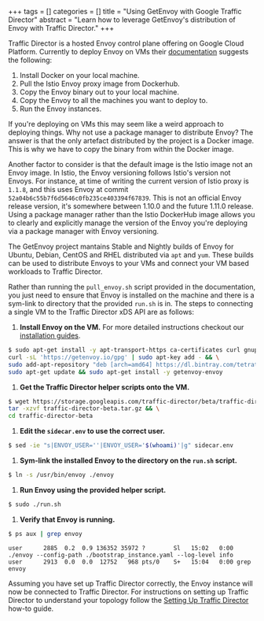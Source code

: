 +++
tags = []
categories = []
title = "Using GetEnvoy with Google Traffic Director"
abstract = "Learn how to leverage GetEnvoy's distribution of Envoy with Traffic Director."
+++

Traffic Director is a hosted Envoy control plane offering on Google Cloud Platform. Currently to deploy Envoy on VMs their [documentation](https://cloud.google.com/traffic-director/docs/setting-up-traffic-director) suggests the following:

1. Install Docker on your local machine.
2. Pull the Istio Envoy proxy image from Dockerhub.
3. Copy the Envoy binary out to your local machine.
4. Copy the Envoy to all the machines you want to deploy to.
5. Run the Envoy instances.

If you're deploying on VMs this may seem like a weird approach to deploying things. Why not use a package manager to distribute Envoy? The answer is that the only artefact distributed by the project is a Docker image. This is why we have to copy the binary from within the Docker image.

Another factor to consider is that the default image is the Istio image not an Envoy image. In Istio, the Envoy versioning follows Istio's version not Envoys. For instance, at time of writing the current version of Istio proxy is `1.1.8`, and this uses Envoy at commit `52a04b6c55b7f6d5646c0fb235ce403394f67839`. This is not an official Envoy release version, it's somewhere between 1.10.0 and the future 1.11.0 release. Using a package manager rather than the Istio DockerHub image allows you to clearly and explicitly manage the version of the Envoy you're deploying via a package manager with Envoy versioning. 

The GetEnvoy project mantains Stable and Nightly builds of Envoy for Ubuntu, Debian, CentOS and RHEL distributed via `apt` and `yum`. These builds can be used to distribute Envoys to your VMs and connect your VM based workloads to Traffic Director. 

Rather than running the `pull_envoy.sh` script provided in the documentation, you just need to ensure that Envoy is installed on the machine and there is a sym-link to directory that the provided `run.sh` is in. The steps to connecting a single VM to the Traffic Director xDS API are as follows:

1. **Install Envoy on the VM.**
For more detailed instructions checkout our [installation guides](https://getenvoy.io/platforms).
```sh
$ sudo apt-get install -y apt-transport-https ca-certificates curl gnupg2 software-properties-common && \
curl -sL 'https://getenvoy.io/gpg' | sudo apt-key add - && \
sudo add-apt-repository "deb [arch=amd64] https://dl.bintray.com/tetrate/getenvoy-deb $(lsb_release -cs) stable" && \
sudo apt-get update && sudo apt-get install -y getenvoy-envoy
```


1. **Get the Traffic Director helper scripts onto the VM.**
```sh
$ wget https://storage.googleapis.com/traffic-director/beta/traffic-director-beta.tar.gz && \
tar -xzvf traffic-director-beta.tar.gz && \
cd traffic-director-beta
```

1. **Edit the `sidecar.env` to use the correct user.**
```sh
$ sed -ie "s|ENVOY_USER=''|ENVOY_USER='$(whoami)'|g" sidecar.env
```

1. **Sym-link the installed Envoy to the directory on the `run.sh` script.**
```sh
$ ln -s /usr/bin/envoy ./envoy
```

1. **Run Envoy using the provided helper script.**
```sh
$ sudo ./run.sh
```

1. **Verify that Envoy is running.**
```sh
$ ps aux | grep envoy
```
```sh-output
user      2885  0.2  0.9 136352 35972 ?        Sl   15:02   0:00 ./envoy --config-path ./bootstrap_instance.yaml --log-level info
user      2913  0.0  0.0  12752   968 pts/0    S+   15:04   0:00 grep envoy
```

Assuming you have set up Traffic Director correctly, the Envoy instance will now be connected to Traffic Director. For instructions on setting up Traffic Director to understand your topology follow the [Setting Up Traffic Director](https://cloud.google.com/traffic-director/docs/setting-up-traffic-director) how-to guide.
